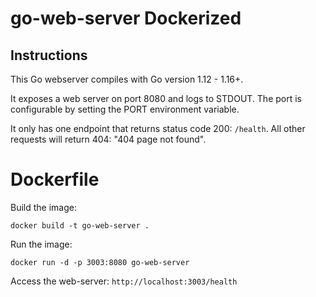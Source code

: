 # go-web-server Dockerized
## Instructions
This Go webserver compiles with Go version 1.12 - 1.16+.

It exposes a web server on port 8080 and logs to STDOUT.  The port is configurable by setting the PORT environment variable.  

It only has one endpoint that returns status code 200: `/health`. All other requests will return 404: "404 page not found".  

# Dockerfile
Build the image: 
```
docker build -t go-web-server .
```

Run the image:
```
docker run -d -p 3003:8080 go-web-server
```

Access the web-server: `http://localhost:3003/health`